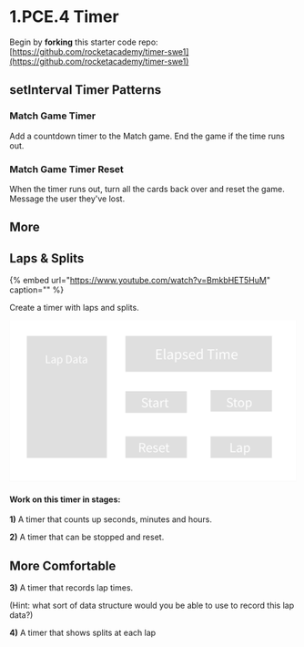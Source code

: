 # 1.PCE.4 Timer

Begin by **forking** this starter code repo: [https://github.com/rocketacademy/timer-swe1](https://github.com/rocketacademy/timer-swe1)

## setInterval Timer Patterns

### Match Game Timer

Add a countdown timer to the Match game. End the game if the time runs out.

###  Match Game Timer Reset

When the timer runs out, turn all the cards back over and reset the game. Message the user they've lost.

## More

## Laps & Splits

{% embed url="https://www.youtube.com/watch?v=BmkbHET5HuM" caption="" %}

Create a timer with laps and splits.

![](../../.gitbook/assets/project-3.png)

#### Work on this timer in stages:

**1\)** A timer that counts up seconds, minutes and hours.

**2\)** A timer that can be stopped and reset.

## More Comfortable

**3\)** A timer that records lap times.

\(Hint: what sort of data structure would you be able to use to record this lap data?\)

**4\)** A timer that shows splits at each lap

